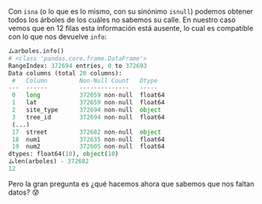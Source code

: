 Con `isna` (o lo que es lo mismo, con su sinónimo `isnull`) podemos  obtener todos los árboles de los cuáles no sabemos su calle. En nuestro caso vemos que en 12 filas esta información está ausente, lo cual es compatible con lo que nos devuelve `info`:

```python
ムarboles.info()
# <class 'pandas.core.frame.DataFrame'>
RangeIndex: 372694 entries, 0 to 372693
Data columns (total 20 columns):
 #   Column         Non-Null Count   Dtype  
---  ------         --------------   -----  
 0   long           372659 non-null  float64
 1   lat            372659 non-null  float64
 2   site_type      372694 non-null  object
 3   tree_id        372694 non-null  float64
 (...)
 17  street         372682 non-null  object
 18  num1           372635 non-null  float64
 19  num2           372605 non-null  float64
dtypes: float64(10), object(10)
ムlen(arboles) - 372682
12
```

Pero la gran pregunta es ¿qué hacemos ahora que sabemos que nos faltan datos? 😰
